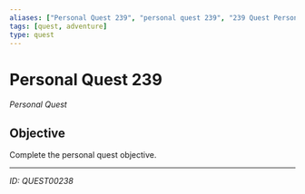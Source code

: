 ```yaml
---
aliases: ["Personal Quest 239", "personal quest 239", "239 Quest Personal"]
tags: [quest, adventure]
type: quest
---
```


# Personal Quest 239

*Personal Quest*

## Objective
Complete the personal quest objective.

---
*ID: QUEST00238*